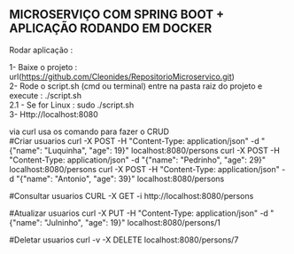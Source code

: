 ## MICROSERVIÇO COM SPRING BOOT + APLICAÇÃO RODANDO EM DOCKER ## 
Rodar aplicação : 

1- Baixe o projeto : url(https://github.com/Cleonides/RepositorioMicroservico.git)  <br/>
2- Rode o script.sh (cmd ou terminal) entre na pasta raiz do projeto e execute : ./script.sh <br/>
 2.1 - Se for Linux : sudo ./script.sh  <br/>
3- Http://localhost:8080  <br/>

via curl usa os comando para fazer o CRUD <br/>
#Criar usuarios 
curl -X POST -H "Content-Type: application/json" -d "{\"name\": \"Luquinha\", \"age\": 19}" localhost:8080/persons
curl -X POST -H "Content-Type: application/json" -d "{\"name\": \"Pedrinho\", \"age\": 29}" localhost:8080/persons
curl -X POST -H "Content-Type: application/json" -d "{\"name\": \"Antonio\", \"age\":  39}" localhost:8080/persons

#Consultar usuarios 
CURL -X GET -i http://localhost:8080/persons

#Atualizar usuarios
curl -X PUT -H "Content-Type: application/json" -d "{\"name\": \"Julninho\", \"age\": 19}" localhost:8080/persons/1 

#Deletar usuarios
curl -v -X DELETE localhost:8080/persons/7
